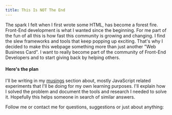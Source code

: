 ```yaml
---
title: This Is NOT The End
---
```

The spark I felt when I first wrote some HTML, has become a forest fire. Front-End development is what I wanted since the beginning. For me part of the fun of all this is how fast this community is growing and changing. I find the slew frameworks and tools that keep popping up exciting. That's why I decided to make this webpage something more than just another "Web Business Card". I want to really become part of the community of Front-End Developers and to start giving back by helping others.

#### Here's the plan

I'll be writing in my [musings](/blog.html) section about, mostly JavaScript related experiments that I'll be doing for my own learning purposes. I'll explain how I solved the problem and document the tools and research I needed to solve it. Hopefully this helps someone in search of similar answers.

Follow me or contact me for questions, suggestions or just about anything:
